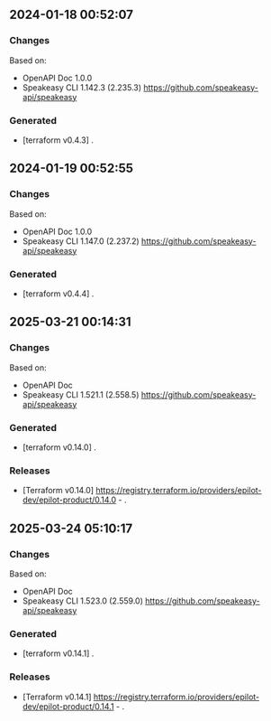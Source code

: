 

## 2024-01-18 00:52:07
### Changes
Based on:
- OpenAPI Doc 1.0.0 
- Speakeasy CLI 1.142.3 (2.235.3) https://github.com/speakeasy-api/speakeasy
### Generated
- [terraform v0.4.3] .

## 2024-01-19 00:52:55
### Changes
Based on:
- OpenAPI Doc 1.0.0 
- Speakeasy CLI 1.147.0 (2.237.2) https://github.com/speakeasy-api/speakeasy
### Generated
- [terraform v0.4.4] .

## 2025-03-21 00:14:31
### Changes
Based on:
- OpenAPI Doc  
- Speakeasy CLI 1.521.1 (2.558.5) https://github.com/speakeasy-api/speakeasy
### Generated
- [terraform v0.14.0] .
### Releases
- [Terraform v0.14.0] https://registry.terraform.io/providers/epilot-dev/epilot-product/0.14.0 - .

## 2025-03-24 05:10:17
### Changes
Based on:
- OpenAPI Doc  
- Speakeasy CLI 1.523.0 (2.559.0) https://github.com/speakeasy-api/speakeasy
### Generated
- [terraform v0.14.1] .
### Releases
- [Terraform v0.14.1] https://registry.terraform.io/providers/epilot-dev/epilot-product/0.14.1 - .